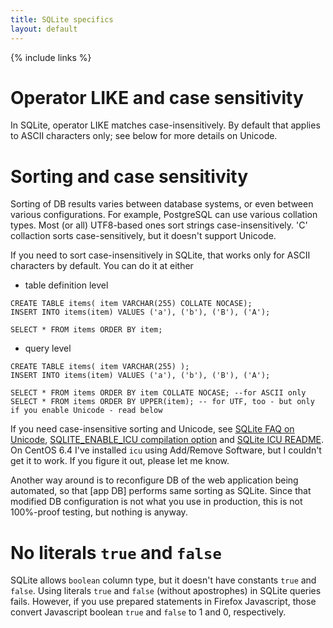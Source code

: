 ```yaml
---
title: SQLite specifics
layout: default
---
```

{% include links %}

# Operator LIKE and case sensitivity #
In SQLite, operator LIKE matches case-insensitively. By default that applies to ASCII characters only; see below for more details on Unicode.

# Sorting and case sensitivity #

Sorting of DB results varies between database systems, or even between various configurations. For example, PostgreSQL can use various collation types. Most (or all) UTF8-based ones sort strings case-insensitively. 'C' collaction sorts case-sensitively, but it doesn't support Unicode.

If you need to sort case-insensitively in SQLite, that works only for ASCII characters by default. You can do it at either

  * table definition level

```
CREATE TABLE items( item VARCHAR(255) COLLATE NOCASE);
INSERT INTO items(item) VALUES ('a'), ('b'), ('B'), ('A');

SELECT * FROM items ORDER BY item;
```

  * query level

```
CREATE TABLE items( item VARCHAR(255) );
INSERT INTO items(item) VALUES ('a'), ('b'), ('B'), ('A');

SELECT * FROM items ORDER BY item COLLATE NOCASE; --for ASCII only
SELECT * FROM items ORDER BY UPPER(item); -- for UTF, too - but only if you enable Unicode - read below
```

If you need case-insensitive sorting and Unicode, see [SQLite FAQ on Unicode](http://www.sqlite.org/faq.html#q18), [SQLITE\_ENABLE\_ICU compilation option](http://www.sqlite.org/compile.html#enable_icu) and [SQLite ICU README](http://www.sqlite.org/src/artifact?ci=trunk&filename=ext/icu/README.txt). On CentOS 6.4 I've installed `icu` using Add/Remove Software, but I couldn't get it to work. If you figure it out, please let me know.

Another way around is to reconfigure DB of the web application being automated, so that [app DB] performs same sorting as SQLite. Since that modified DB configuration is not what you use in production, this is not 100%-proof testing, but nothing is anyway.

# No literals `true` and `false` #
SQLite allows `boolean` column type, but it doesn't have constants `true` and `false`. Using literals `true` and `false` (without apostrophes) in SQLite queries fails. However, if you use prepared statements in Firefox Javascript, those convert Javascript boolean `true` and `false` to 1 and 0, respectively.